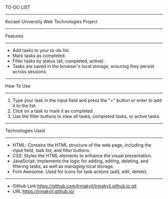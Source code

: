 TO-DO LIST
*******************************************
Kocaeli University Web Technologies Project  
*******************************************
Features
*********************************************
- Add tasks to your to-do list.
- Mark tasks as completed.
- Filter tasks by status (all, completed, active).
- Tasks are saved in the browser's local storage, ensuring they persist across sessions.
***********************************************
How To Use
************************************************
1. Type your task in the input field and press the "+" button or enter to add it to the list.
2. Click on a task to mark it as completed.
3. Use the filter buttons to view all tasks, completed tasks, or active tasks.
**************************************************
Technologies Used
**************************************************
- HTML: Contains the HTML structure of the web page, including the input field, task list, and filter buttons.
- CSS: Styles the HTML elements to enhance the visual presentation.
- JavaScript: Implements the logic for adding, editing, deleting, and filtering tasks, as well as managing local storage.
- Font Awesome: Used for icons for task actions (add, edit, delete).
****************************************************
- Github Link:https://github.com/Irmakyil/Irmakyil.github.io.git
- URL:https://irmakyil.github.io/